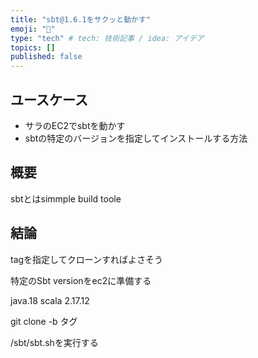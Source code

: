 ```yaml
---
title: "sbt@1.6.1をサクッと動かす"
emoji: "📘"
type: "tech" # tech: 技術記事 / idea: アイデア
topics: []
published: false
---
```


## ユースケース
- サラのEC2でsbtを動かす
- sbtの特定のバージョンを指定してインストールする方法

## 概要
sbtとはsimmple build toole


## 結論
tagを指定してクローンすればよさそう

特定のSbt versionをec2に準備する

java.18 
scala 2.17.12

git clone -b タグ

/sbt/sbt.shを実行する
